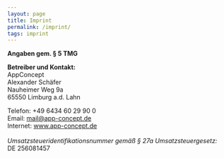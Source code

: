 ```yaml
---
layout: page
title: Imprint
permalink: /imprint/
tags: imprint
---
```


**Angaben gem. § 5 TMG**

**Betreiber und Kontakt:** <br />
AppConcept <br />
Alexander Schäfer<br />
Nauheimer Weg 9a<br />
65550 Limburg a.d. Lahn <br />  

Telefon: +49 6434 60 29 90 0 <br />
Email: mail@app-concept.de <br />
Internet: www.app-concept.de <br /> <br />
*Umsatzsteueridentifikationsnummer gemäß § 27a Umsatzsteuergesetz:* <br /> DE 256081457

